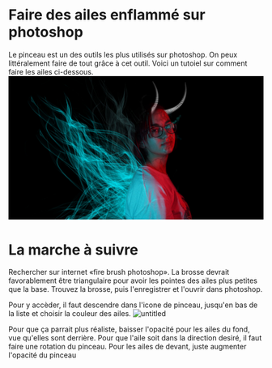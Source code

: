 

# Faire des ailes enflammé sur photoshop

Le pinceau est un des outils les plus utilisés sur photoshop. On peux littéralement faire de tout grâce à cet outil. Voici un tutoiel sur comment faire les ailes ci-dessous.
![planche](planche_01.jpg)


# La marche à suivre
Rechercher sur internet «fire brush photoshop». La brosse devrait favorablement être triangulaire pour avoir les pointes des ailes plus petites que la base. Trouvez la brosse, puis l'enregistrer et l'ouvrir dans photoshop.

Pour y accèder, il faut descendre dans l'icone de pinceau, jusqu'en bas de la liste et choisir la couleur des ailes. 
![untitled](untitled.gif)

Pour que ça parrait plus réaliste, baisser l'opacité pour les ailes du fond, vue qu'elles sont derrière. Pour que l'aile soit dans la direction desiré, il faut faire une rotation du pinceau. Pour les ailes de devant, juste augmenter l'opacité du pinceau




